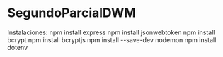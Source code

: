 # SegundoParcialDWM

Instalaciones:
npm install express
npm install jsonwebtoken
npm install bcrypt
npm install bcryptjs
npm install --save-dev nodemon
npm install dotenv